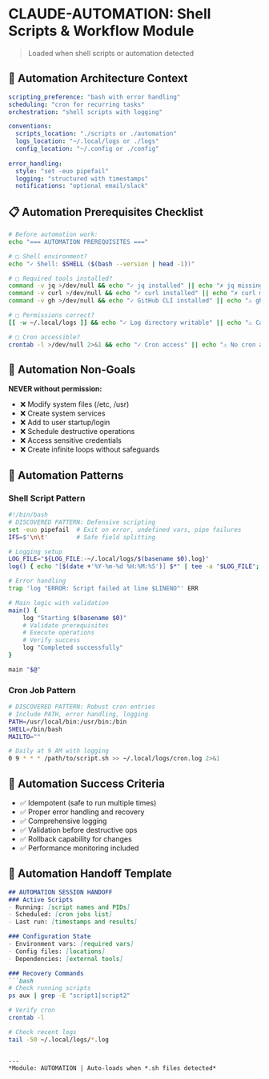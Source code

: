 # CLAUDE-AUTOMATION: Shell Scripts & Workflow Module
> Loaded when shell scripts or automation detected

## 🤖 Automation Architecture Context
```yaml
scripting_preference: "bash with error handling"
scheduling: "cron for recurring tasks"
orchestration: "shell scripts with logging"

conventions:
  scripts_location: "./scripts or ./automation"
  logs_location: "~/.local/logs or ./logs"
  config_location: "~/.config or ./config"
  
error_handling:
  style: "set -euo pipefail"
  logging: "structured with timestamps"
  notifications: "optional email/slack"
```

## 📋 Automation Prerequisites Checklist
```bash
# Before automation work:
echo "=== AUTOMATION PREREQUISITES ==="

# □ Shell environment?
echo "✓ Shell: $SHELL ($(bash --version | head -1))"

# □ Required tools installed?
command -v jq >/dev/null && echo "✓ jq installed" || echo "✗ jq missing"
command -v curl >/dev/null && echo "✓ curl installed" || echo "✗ curl missing"
command -v gh >/dev/null && echo "✓ GitHub CLI installed" || echo "⚠️ gh missing"

# □ Permissions correct?
[[ -w ~/.local/logs ]] && echo "✓ Log directory writable" || echo "⚠️ Cannot write logs"

# □ Cron accessible?
crontab -l >/dev/null 2>&1 && echo "✓ Cron access" || echo "⚠️ No cron access"
```

## 🚫 Automation Non-Goals
**NEVER without permission:**
- ❌ Modify system files (/etc, /usr)
- ❌ Create system services
- ❌ Add to user startup/login
- ❌ Schedule destructive operations
- ❌ Access sensitive credentials
- ❌ Create infinite loops without safeguards

## 🔄 Automation Patterns

### Shell Script Pattern
```bash
#!/bin/bash
# DISCOVERED PATTERN: Defensive scripting
set -euo pipefail  # Exit on error, undefined vars, pipe failures
IFS=$'\n\t'        # Safe field splitting

# Logging setup
LOG_FILE="${LOG_FILE:-~/.local/logs/$(basename $0).log}"
log() { echo "[$(date +'%Y-%m-%d %H:%M:%S')] $*" | tee -a "$LOG_FILE"; }

# Error handling
trap 'log "ERROR: Script failed at line $LINENO"' ERR

# Main logic with validation
main() {
    log "Starting $(basename $0)"
    # Validate prerequisites
    # Execute operations
    # Verify success
    log "Completed successfully"
}

main "$@"
```

### Cron Job Pattern
```bash
# DISCOVERED PATTERN: Robust cron entries
# Include PATH, error handling, logging
PATH=/usr/local/bin:/usr/bin:/bin
SHELL=/bin/bash
MAILTO=""

# Daily at 9 AM with logging
0 9 * * * /path/to/script.sh >> ~/.local/logs/cron.log 2>&1
```

## 🎯 Automation Success Criteria
- ✅ Idempotent (safe to run multiple times)
- ✅ Proper error handling and recovery
- ✅ Comprehensive logging
- ✅ Validation before destructive ops
- ✅ Rollback capability for changes
- ✅ Performance monitoring included

## 🔧 Automation Handoff Template
```markdown
## AUTOMATION SESSION HANDOFF
### Active Scripts
- Running: [script names and PIDs]
- Scheduled: [cron jobs list]
- Last run: [timestamps and results]

### Configuration State
- Environment vars: [required vars]
- Config files: [locations]
- Dependencies: [external tools]

### Recovery Commands
```bash
# Check running scripts
ps aux | grep -E "script1|script2"

# Verify cron
crontab -l

# Check recent logs
tail -50 ~/.local/logs/*.log
```
```

---
*Module: AUTOMATION | Auto-loads when *.sh files detected*